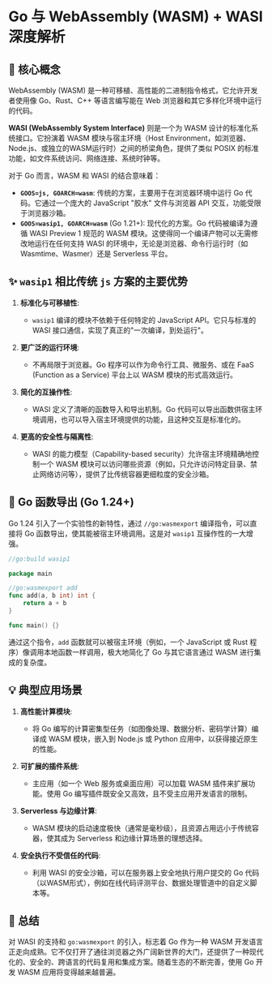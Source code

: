 # Go 与 WebAssembly (WASM) + WASI 深度解析

## 🎯 **核心概念**

WebAssembly (WASM) 是一种可移植、高性能的二进制指令格式，它允许开发者使用像 Go、Rust、C++ 等语言编写能在 Web 浏览器和其它多样化环境中运行的代码。

**WASI (WebAssembly System Interface)** 则是一个为 WASM 设计的标准化系统接口。它扮演着 WASM 模块与宿主环境（Host Environment，如浏览器、Node.js、或独立的WASM运行时）之间的桥梁角色，提供了类似 POSIX 的标准功能，如文件系统访问、网络连接、系统时钟等。

对于 Go 而言，WASM 和 WASI 的结合意味着：

- **`GOOS=js, GOARCH=wasm`**: 传统的方案，主要用于在浏览器环境中运行 Go 代码。它通过一个庞大的 JavaScript "胶水" 文件与浏览器 API 交互，功能受限于浏览器沙箱。
- **`GOOS=wasip1, GOARCH=wasm`** (Go 1.21+): 现代化的方案。Go 代码被编译为遵循 WASI Preview 1 规范的 WASM 模块。这使得同一个编译产物可以无需修改地运行在任何支持 WASI 的环境中，无论是浏览器、命令行运行时（如 Wasmtime、Wasmer）还是 Serverless 平台。

## ✨ **`wasip1` 相比传统 `js` 方案的主要优势**

1. **标准化与可移植性**:
    - `wasip1` 编译的模块不依赖于任何特定的 JavaScript API。它只与标准的 WASI 接口通信，实现了真正的"一次编译，到处运行"。

2. **更广泛的运行环境**:
    - 不再局限于浏览器。Go 程序可以作为命令行工具、微服务、或在 FaaS (Function as a Service) 平台上以 WASM 模块的形式高效运行。

3. **简化的互操作性**:
    - WASI 定义了清晰的函数导入和导出机制。Go 代码可以导出函数供宿主环境调用，也可以导入宿主环境提供的功能，且这种交互是标准化的。

4. **更高的安全性与隔离性**:
    - WASI 的能力模型（Capability-based security）允许宿主环境精确地控制一个 WASM 模块可以访问哪些资源（例如，只允许访问特定目录、禁止网络访问等），提供了比传统容器更细粒度的安全沙箱。

## 📝 **Go 函数导出 (Go 1.24+)**

Go 1.24 引入了一个实验性的新特性，通过 `//go:wasmexport` 编译指令，可以直接将 Go 函数导出，使其能被宿主环境调用。这是对 `wasip1` 互操作性的一大增强。

```go
//go:build wasip1

package main

//go:wasmexport add
func add(a, b int) int {
    return a + b
}

func main() {}
```

通过这个指令，`add` 函数就可以被宿主环境（例如，一个 JavaScript 或 Rust 程序）像调用本地函数一样调用，极大地简化了 Go 与其它语言通过 WASM 进行集成的复杂度。

## 💡 **典型应用场景**

1. **高性能计算模块**:
    - 将 Go 编写的计算密集型任务（如图像处理、数据分析、密码学计算）编译成 WASM 模块，嵌入到 Node.js 或 Python 应用中，以获得接近原生的性能。

2. **可扩展的插件系统**:
    - 主应用（如一个 Web 服务或桌面应用）可以加载 WASM 插件来扩展功能。使用 Go 编写插件既安全又高效，且不受主应用开发语言的限制。

3. **Serverless 与边缘计算**:
    - WASM 模块的启动速度极快（通常是毫秒级），且资源占用远小于传统容器，使其成为 Serverless 和边缘计算场景的理想选择。

4. **安全执行不受信任的代码**:
    - 利用 WASI 的安全沙箱，可以在服务器上安全地执行用户提交的 Go 代码（以WASM形式），例如在线代码评测平台、数据处理管道中的自定义脚本等。

## 🚀 **总结**

对 WASI 的支持和 `go:wasmexport` 的引入，标志着 Go 作为一种 WASM 开发语言正走向成熟。它不仅打开了通往浏览器之外广阔新世界的大门，还提供了一种现代化的、安全的、跨语言的代码复用和集成方案。随着生态的不断完善，使用 Go 开发 WASM 应用将变得越来越普遍。
